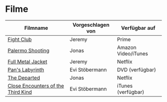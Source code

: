 # Filme


|Filmname                                                                   |Vorgeschlagen von|Verfügbar auf       |
|---------------------------------------------------------------------------|-----------------|--------------------|
|[Fight Club](https://www.imdb.com/title/tt0137523)                         |Jeremy           |Prime               |
|[Palermo Shooting](https://www.imdb.com/title/tt1008017/)                  |Jonas            |Amazon Video/iTunes |
|[Full Metal Jacket](https://www.imdb.com/title/tt0093058/)                 |Jeremy           |Netflix             |
|[Pan's Labyrinth](https://www.imdb.com/title/tt0457430/)                   |Evi Stöbermann   |DVD (verfügbar)     |
|[The Departed](https://www.imdb.com/title/tt0407887/)                      |Jonas            |Netflix             |
|[Close Encounters of the Third Kind](https://www.imdb.com/title/tt0075860/)|Evi Stöbermann   |iTunes (verfügbar)  |
